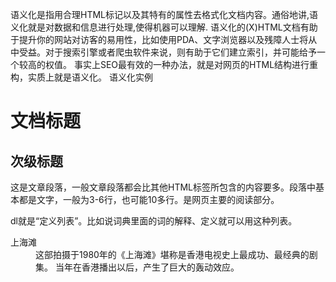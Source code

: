 语义化是指用合理HTML标记以及其特有的属性去格式化文档内容。通俗地讲,语义化就是对数据和信息进行处理,使得机器可以理解.
语义化的(X)HTML文档有助于提升你的网站对访客的易用性，比如使用PDA、文字浏览器以及残障人士将从中受益。对于搜索引擎或者爬虫软件来说，则有助于它们建立索引，并可能给予一个较高的权值。
事实上SEO最有效的一种办法，就是对网页的HTML结构进行重构，实质上就是语义化。
语义化实例

<h1>文档标题</h1>
<h2>次级标题</h2>
<p>这是文章段落，一般文章段落都会比其他HTML标签所包含的内容要多。段落中基本都是文字，一般为3-6行，也可能10多行。是网页主要的阅读部分。</p>
dl就是“定义列表”。比如说词典里面的词的解释、定义就可以用这种列表。
<dl>
<dt>上海滩</dt>
<dd>这部拍摄于1980年的《上海滩》堪称是香港电视史上最成功、最经典的剧集。
当年在香港播出以后，产生了巨大的轰动效应。</dd>
</dl>
